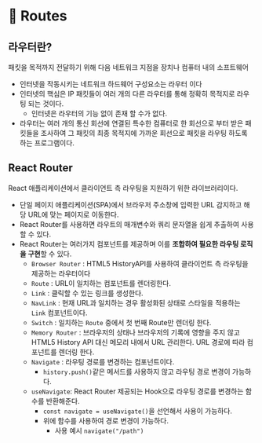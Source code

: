 # 👿 Routes

## 라우터란?

패킷을 목적까지 전달하기 위해 다음 네트워크 지점을 장치나 컴퓨터 내의 소프트웨어

* 인터넷을 작동시키는 네트워크 하드웨어 구성요소는 라우터 이다&#x20;
* 인터넷의 핵심은 IP 패킷들이 여러 개의 다른 라우터를 통해 정확히 목적지로 라우팅 되는 것이다.
  * 인터넷은 라우터의 기능 없이 존재 할 수가 없다.
* 라우터는 여러 개의 통신 회선에 연결된 특수한 컴퓨터로 한 회선으로 부터 받은 패킷들을 조사하여 그 패킷의 최종 목적지에 가까운 회선으로 패킷을 라우팅 하도록 하는 프로그램이다.



## React Router

React 애플리케이션에서 클라이언트 측 라우팅을 지원하기 위한 라이브러리이다.

* 단일 페이지 애플리케이션(SPA)에서 브라우저 주소창에 입력한 URL 감지하고 해당 URL에 맞는 페이지로 이동한다.
* React Router를 사용하면 라우트의 매개변수와 쿼리 문자열을 쉽게 추출하여 사용할 수 있다.
* React Router는 여러가지 컴포넌트를 제공하며 이를 **조합하여 필요한 라우팅 로직을 구현**할 수 있다.
  * `Browser Router` : HTML5 HistoryAPI를 사용하여 클라이언트 측 라우팅을 제공하는 라우터이다
  * `Route` : URL이 일치하는 컴포넌트를 렌더링한다.
  * `Link` : 클릭할 수 있는 링크를 생성한다.
  * `NavLink` : 현재 URL과 일치하는 경우 활성화된 상태로 스타일을 적용하는 `Link` 컴포넌트이다.
  * `Switch` : 일치하는 `Route` 중에서 첫 번째 Route만 렌더링 한다.
  * `Memory Router` : 브라우저의 상태나 브라우저의 기록에 영향을 주지 않고 HTML5 History API 대신 메모리 내에서 URL 관리한다. URL 경로에 따라 컴포넌트를 렌더링 한다.
  * `Navigate` : 라우팅 경로를 변경하는 컴포넌트이다.
    * `history.push()`같은 메서드를 사용하지 않고 라우팅 경로 변경이 가능하다.
  * `useNavigate`: React Router 제공되는 Hook으로 라우팅 경로를 변경하는 함수를 반환해준다.
    * `const navigate = useNavigate()`을 선언해서 사용이 가능하다.
    * 위에 함수를 사용하여 경로 변경이 가능하다.
      * 사용 예시 `navigate("/path")`

